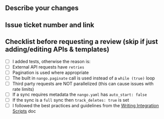 ## Describe your changes

## Issue ticket number and link

## Checklist before requesting a review (skip if just adding/editing APIs & templates)

-   [ ] I added tests, otherwise the reason is:
-   [ ] External API requests have `retries`
-   [ ] Pagination is used where appropriate
-   [ ] The built in `nango.paginate` call is used instead of a `while (true)` loop
-   [ ] Third party requests are NOT parallelized (this can cause issues with rate limits)
-   [ ] If a sync requires metadata the `nango.yaml` has `auto_start: false`
-   [ ] If the sync is a `full` sync then `track_deletes: true` is set
-   [ ] I followed the best practices and guidelines from the [Writing Integration Scripts](/NangoHQ/integration-templates/blob/main/WRITING_INTEGRATION_SCRIPTS.md) doc
